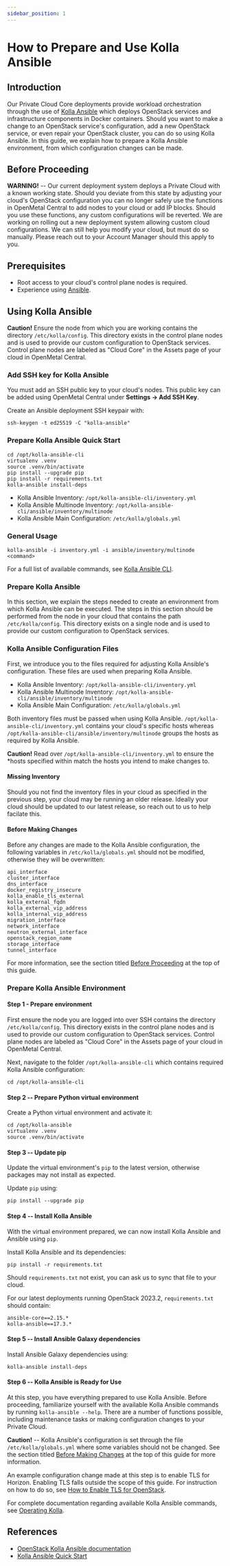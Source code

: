 ```yaml
---
sidebar_position: 1
---
```

# How to Prepare and Use Kolla Ansible

## Introduction

Our Private Cloud Core deployments provide workload orchestration
through the use of [Kolla
Ansible](https://github.com/openstack/kolla-ansible) which deploys
OpenStack services and infrastructure components in Docker containers.
Should you want to make a change to an OpenStack service's
configuration, add a new OpenStack service, or even repair your
OpenStack cluster, you can do so using Kolla Ansible. In this guide, we
explain how to prepare a Kolla Ansible environment, from which
configuration changes can be made.

## Before Proceeding

**WARNING\!** -- Our current deployment system deploys a Private Cloud
with a known working state. Should you deviate from this state by
adjusting your cloud's OpenStack configuration you can no longer safely
use the functions in OpenMetal Central to add nodes to your cloud or add
IP blocks. Should you use these functions, any custom configurations
will be reverted. We are working on rolling out a new deployment system
allowing custom cloud configurations. We can still help you modify your
cloud, but must do so manually. Please reach out to your Account Manager
should this apply to you.

## Prerequisites

- Root access to your cloud's control plane nodes is required.
- Experience using [Ansible](https://www.ansible.com/).

## Using Kolla Ansible

**Caution\!** Ensure the node from which you are working contains the
directory `/etc/kolla/config`. This directory exists in the control plane nodes
and is used to provide our custom configuration to OpenStack services. Control
plane nodes are labeled as "Cloud Core" in the Assets page of your cloud in
OpenMetal Central.

### Add SSH key for Kolla Ansible

You must add an SSH public key to your cloud's nodes. This public key can be added
using OpenMetal Central under **Settings -> Add SSH Key**.

Create an Ansible deployment SSH keypair with:

    ssh-keygen -t ed25519 -C "kolla-ansible"

### Prepare Kolla Ansible Quick Start

    cd /opt/kolla-ansible-cli
    virtualenv .venv
    source .venv/bin/activate
    pip install --upgrade pip
    pip install -r requirements.txt
    kolla-ansible install-deps

- Kolla Ansible Inventory: `/opt/kolla-ansible-cli/inventory.yml`
- Kolla Ansible Multinode Inventory: `/opt/kolla-ansible-cli/ansible/inventory/multinode`
- Kolla Ansible Main Configuration: `/etc/kolla/globals.yml`

### General Usage

    kolla-ansible -i inventory.yml -i ansible/inventory/multinode <command>

For a full list of available commands, see [Kolla Ansible CLI](https://docs.openstack.org/kolla-ansible/latest/user/operating-kolla.html#kolla-ansible-cli).

### Prepare Kolla Ansible

In this section, we explain the steps needed to create an environment
from which Kolla Ansible can be executed. The steps in this section
should be performed from the node in your cloud that contains the path
`/etc/kolla/config`. This directory exists on a single node and is used
to provide our custom configuration to OpenStack services.

### Kolla Ansible Configuration Files

First, we introduce you to the files required for adjusting Kolla
Ansible's configuration. These files are used when preparing Kolla
Ansible.

- Kolla Ansible Inventory: `/opt/kolla-ansible-cli/inventory.yml`
- Kolla Ansible Multinode Inventory: `/opt/kolla-ansible-cli/ansible/inventory/multinode`
- Kolla Ansible Main Configuration: `/etc/kolla/globals.yml`

Both inventory files must be passed when using Kolla Ansible.
`/opt/kolla-ansible-cli/inventory.yml` contains your cloud's specific hosts
whereas `/opt/kolla-ansible-cli/ansible/inventory/multinode` groups the hosts as
required by Kolla Ansible.

**Caution\!** Read over `/opt/kolla-ansible-cli/inventory.yml` to ensure the
*hosts specified within match the hosts you intend to make changes to.

#### Missing Inventory

Should you not find the inventory files in your cloud as specified in the
previous step, your cloud may be running an older release. Ideally your cloud
should be updated to our latest release, so reach out to us to help facilate
this.

#### Before Making Changes

Before any changes are made to the Kolla Ansible configuration, the
following variables in `/etc/kolla/globals.yml` should not be modified,
otherwise they will be overwritten:

    api_interface
    cluster_interface
    dns_interface
    docker_registry_insecure
    kolla_enable_tls_external
    kolla_external_fqdn
    kolla_external_vip_address
    kolla_internal_vip_address
    migration_interface
    network_interface
    neutron_external_interface
    openstack_region_name
    storage_interface
    tunnel_interface

For more information, see the section titled [Before
Proceeding](#before-proceeding) at the top of this guide.

### Prepare Kolla Ansible Environment

#### **Step 1** - Prepare environment

First ensure the node you are logged into over SSH contains the
directory `/etc/kolla/config`. This directory exists in the control plane nodes
and is used to provide our custom configuration to OpenStack services. Control
plane nodes are labeled as "Cloud Core" in the Assets page of your cloud in
OpenMetal Central.

Next, navigate to the folder `/opt/kolla-ansible-cli` which contains required
Kolla Ansible configuration:

    cd /opt/kolla-ansible-cli

#### **Step 2** -- Prepare Python virtual environment

Create a Python virtual environment and activate it:

    cd /opt/kolla-ansible
    virtualenv .venv
    source .venv/bin/activate

#### **Step 3** -- Update pip

Update the virtual environment's `pip` to the latest version, otherwise
packages may not install as expected.

Update `pip` using:

    pip install --upgrade pip

#### **Step 4** -- Install Kolla Ansible

With the virtual environment prepared, we can now install Kolla Ansible
and Ansible using `pip`.

Install Kolla Ansible and its dependencies:

    pip install -r requirements.txt

Should `requirements.txt` not exist, you can ask us to sync that file to your
cloud.

For our latest deployments running OpenStack 2023.2, `requirements.txt` should contain:

    ansible-core==2.15.*
    kolla-ansible==17.3.*

#### **Step 5** -- Install Ansible Galaxy dependencies

Install Ansible Galaxy dependencies using:

    kolla-ansible install-deps

#### **Step 6** -- Kolla Ansible is Ready for Use

At this step, you have everything prepared to use Kolla Ansible. Before
proceeding, familiarize yourself with the available Kolla Ansible
commands by running `kolla-ansible --help`. There are a number of
functions possible, including maintenance tasks or making configuration
changes to your Private Cloud.

**Caution\!** -- Kolla Ansible's configuration is set through the file
`/etc/kolla/globals.yml` where some variables should not be changed. See
the section titled [Before Making
Changes](prepare-kolla-ansible#before-making-changes)
at the top of this guide for more information.

An example configuration change made at this step is to enable TLS for
Horizon. Enabling TLS falls outside the scope of this guide. For
instruction on how to do so, see [How to Enable TLS for
OpenStack](enable-tls).

For complete documentation regarding available Kolla Ansible commands,
see [Operating
Kolla](https://docs.openstack.org/kolla-ansible/latest/user/operating-kolla.html).

## References

- [OpenStack Kolla Ansible
    documentation](https://docs.openstack.org/kolla-ansible/latest/)
- [Kolla Ansible Quick
    Start](https://docs.openstack.org/kolla-ansible/latest/user/quickstart.html)
